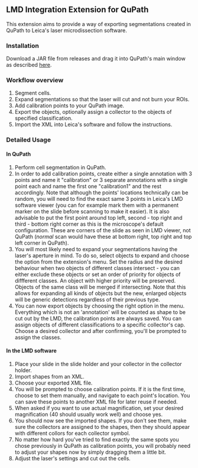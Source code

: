 ## LMD Integration Extension for QuPath
This extension aims to provide a way of exporting segmentations 
created in QuPath to Leica's laser microdissection software.

### Installation
Download a JAR file from releases and drag it into QuPath's main 
window as described [here](https://qupath.readthedocs.io/en/0.4/docs/intro/extensions.html#installing-extensions). 
### Workflow overview
1. Segment cells.
2. Expand segmentations so that the laser will cut and not burn your ROIs.
3. Add calibration points to your QuPath image.
4. Export the objects, optionally assign a collector to the objects of specified classification.
5. Import the XML into Leica's software and follow the instructions.

### Detailed Usage
#### In QuPath
1. Perform cell segmentation in QuPath.
2. In order to add calibration points, create either a single annotation
with 3 points and name it "calibration" or 3 separate annotations with a single 
point each and name the first one "calibration1" and the rest accordingly. 
Note that although the points' locations technically can be random, you will need to find the exact same 3 points in Leica's LMD software viewer (you can for
example mark them with a permanent marker on the slide before scanning to make it
easier). It is also advisable to put the first point around top left, second - top right and third - bottom right corner
as this is the microscope's default configuration. These are corners of the slide as seen in LMD viewer, not QuPath
(_normal_ scan would have these at bottom right, top right and top left corner in QuPath).
3. You will most likely need to expand your segmentations having the laser's aperture
in mind. To do so, select objects to expand and choose the option from the extension's menu.
Set the radius and the desired behaviour when two objects of different classes 
intersect - you can either exclude these objects or set an order of priority for 
objects of diffferent classes. An object with higher priority will be preserved.
Objects of the same class will be merged if intersecting. Note that this allows 
for expanding all kinds of objects but the new, enlarged objects will be generic
detections regardless of their previous type.
4. You can now export objects by choosing the right option in the menu. 
Everything which is not an 'annotation' will be counted
as shape to be cut out by the LMD, the calibration points are always saved. You
can assign objects of different classifications to a specific collector's cap. Choose
a desired collector and after confirming, you'll be prompted to assign the classes.
#### In the LMD software
1. Place your slide in the slide holder and your collector in the collector holder.
2. Import shapes from an XML.
3. Choose your exported XML file.
4. You will be prompted to choose calibration points. If it is the first time, choose
to set them manually, and navigate to each point's location. You can save these points to another XML
file for later reuse if needed.
5. When asked if you want to use actual magnification, 
set your desired magnification (40 should usually work well)
and choose yes.
6. You should now see the imported shapes. If you don't see them, make sure 
the collectors are assigned to the shapes, then they should appear with different collors
for each collector symbol.
7. No matter how hard you've tried to find exactly the same spots you chose previously
in QuPath as calibration points, you will probably need to adjust your shapes 
now by simply dragging them a little bit.
8. Adjust the laser's settings and cut out the cells.  

